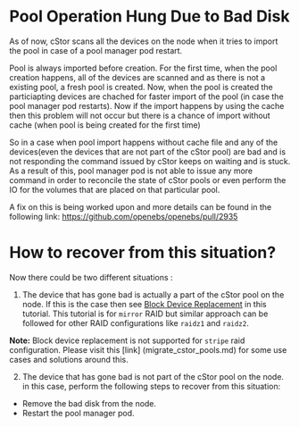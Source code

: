 # Pool Operation Hung Due to Bad Disk

As of now, cStor scans all the devices on the node when it tries to import the pool in case of a pool manager pod
restart.

Pool is always imported before creation. For the first time, when the pool creation happens, all of the 
devices are scanned and as there is not a existing pool, a fresh pool is created. Now, when the pool is created the 
particiapting devices are chached for faster import of the pool (in case the pool manager pod restarts). Now if the 
import happens by using the cache then this problem will not occur but there is a chance of import without cache (when 
pool is being created for the first time)

So in a case when pool import happens without cache file and any of the devices(even the devices that are not part of 
the cStor pool) are bad and is not responding the command issued by cStor keeps on waiting and is stuck. As a result of 
this, pool manager pod is not able to issue any more command in order to reconcile the state of cStor pools or even 
perform the IO for the volumes that are placed on that particular pool. 

A fix on this is being worked upon and more details can be found in the following link:
https://github.com/openebs/openebs/pull/2935

# How to recover from this situation?

Now there could be two different situations :

1. The device that has gone bad is actually a part of the cStor pool on the node. If this is the case
then see [Block Device Replacement](../tutorial/cspc/tuning/tune.md) in this tutorial. This tutorial is for
`mirror` RAID but similar approach can be followed for other RAID configurations like `raidz1` and `raidz2`. 

**Note:** Block device replacement is not supported for `stripe` raid configuration. Please visit this [link]
(migrate_cstor_pools.md) for some use cases and solutions around this.

2. The device that has gone bad is not part of the cStor pool on the node. in this case, perform the following steps
to recover from this situation:
- Remove the bad disk from the node.
- Restart the pool manager pod.
